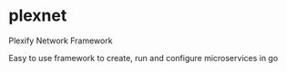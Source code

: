 # plexnet
Plexify Network Framework


Easy to use framework to create, run and configure microservices
in go


